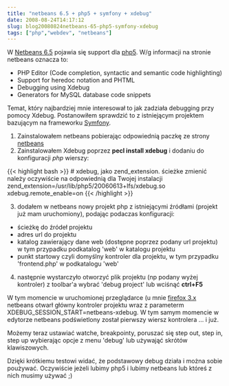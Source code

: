 ```yaml
---
title: "netbeans 6.5 + php5 + symfony + xdebug"
date: 2008-08-24T14:17:12
slug: blog20080824netbeans-65-php5-symfony-xdebug
tags: ["php","webdev", "netbeans"]
---
```

W <a href="http://www.netbeans.org/community/releases/65/" title="Netbeasn 6.5 features">Netbeans 6.5</a> pojawia się support dla <a title="PHP - główna strona" href="http://www.php.net/">php5</a>. W/g informacji na stronie netbeans oznacza to:

* PHP Editor (Code completion, syntactic and semantic code highlighting)</li>
* Support for heredoc notation and PHTML</li>
* Debugging using Xdebug</li>
* Generators for MySQL database code snippets</li>

Temat, który najbardziej mnie interesował to jak zadziała debugging przy pomocy Xdebug. Postanowiłem sprawdzić to z istniejącym projektem bazującym na frameworku <a href="http://www.symfony-project.com/" title="php5 framework">Symfony</a>.</p>

1. Zainstalowałem netbeans pobierając odpowiednią paczkę ze strony <a title="Netbeans 6.5 beta download" href="http://download.netbeans.org/netbeans/6.5/beta/">netbeans</a>
2. Zainstalowałem Xdebug poprzez <strong>pecl install xdebug</strong> i dodaniu do konfiguracji <em>php</em> wierszy:

{{< highlight bash >}}
    # xdebug, jako zend_extension. ścieżke zmienić należy oczywiście na odpowiednią dla Twojej instalacji
    zend_extension=/usr/lib/php5/20060613+lfs/xdebug.so
    xdebug.remote_enable=on
{{< /highlight >}}


3. dodałem w netbeans nowy projekt php z istniejącymi źródłami (projekt już mam uruchomiony), podając podaczas konfiguracji:

 * ścieżkę do źródeł projektu
 * adres url do projektu
 * katalog zawierający dane web (dostępne poprzez podany url projektu) w tym przypadku podkatalog 'web' w katalogu  projektu
 * punkt startowy czyli domyślny kontroler dla projektu, w tym przypadku 'frontend.php' w podkatalogu 'web'

4. następnie wystarczyło otworzyć plik projektu (np podany wyżej kontroler) z toolbar'a wybrać 'debug project' lub wciśnąć <strong>ctrl+F5</strong>

W tym momencie w uruchomionej przeglądarce (u mnie <a href="http://www.firefox.pl/">firefox 3.x</a> netbeans otwarł główny kontroler projektu wraz z parameterm XDEBUG_SESSION_START=netbeans-xdebug. W tym samym momencie w edytorze netbeans podświetlony został pierwszy wiersz kontrolera ... i już.

Możemy teraz ustawiać watche, breakpointy, poruszać się step out, step in, step up wybierając opcje z menu 'debug' lub używająć skrótów klawiszowych.

Dzięki krótkiemu testowi widać, że podstawowy debug działa i można sobie poużywać. Oczywiście jeżeli lubimy php5 i lubimy netbeans lub któreś z nich musimy używać ;)
